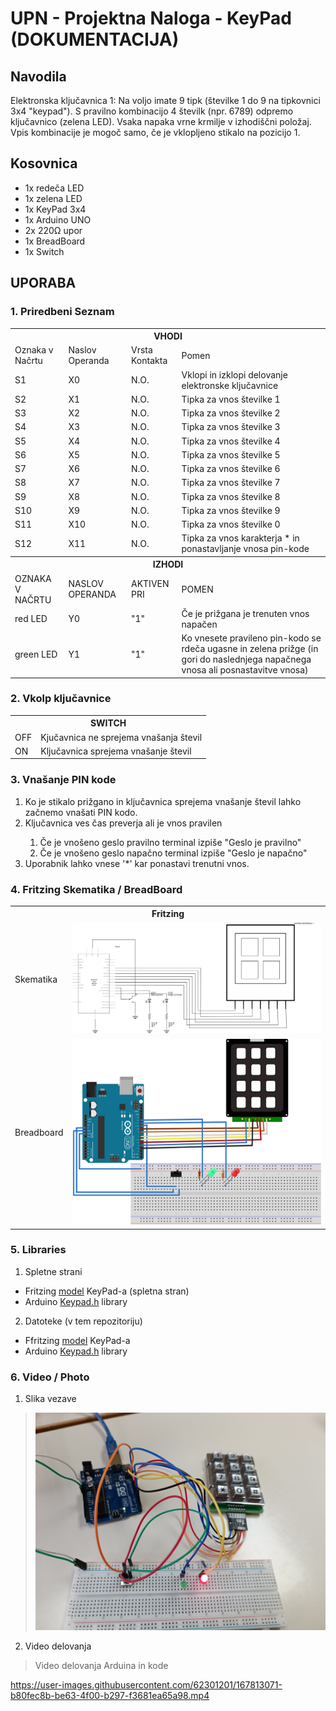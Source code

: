 # UPN - Projektna Naloga - KeyPad (DOKUMENTACIJA)

## Navodila

Elektronska ključavnica 1: Na voljo imate 9 tipk (številke 1 do 9 na tipkovnici 3x4 "keypad").
S pravilno kombinacijo 4 številk (npr. 6789) odpremo ključavnico (zelena LED).
Vsaka napaka vrne krmilje v izhodiščni položaj. Vpis kombinacije je mogoč samo,
če je vklopljeno stikalo na pozicijo 1.  

## Kosovnica

<ul>
  <li> 1x redeča LED </li>
  <li> 1x zelena LED </li>
  <li> 1x KeyPad 3x4 </li>
  <li> 1x Arduino UNO </li>
  <li> 2x 220Ω upor </li>
  <li> 1x BreadBoard </li>
  <li> 1x Switch </li>
</ul>


## UPORABA

### 1. Priredbeni Seznam

<table align>
  <th colspan=4> VHODI </th>
  <tr>
    <td> Oznaka v Načrtu </td>
    <td> Naslov Operanda </td>
    <td> Vrsta Kontakta </td>
    <td> Pomen </td>
  </tr>
  <tr>
    <td> S1 </td>
    <td> X0 </td>
    <td> N.O. </td>
    <td> Vklopi in izklopi delovanje elektronske ključavnice </td>
  </tr>
  <tr>
    <td> S2 </td>
    <td> X1 </td>
    <td> N.O. </td>
    <td> Tipka za vnos številke 1 </td>
  </tr>
  <tr>
    <td> S3 </td>
    <td> X2 </td>
    <td> N.O. </td>
    <td> Tipka za vnos številke 2 </td>
  </tr>
  <tr>
    <td> S4 </td>
    <td> X3 </td>
    <td> N.O. </td>
    <td> Tipka za vnos številke 3 </td>
  </tr>
  <tr>
    <td> S5 </td>
    <td> X4 </td>
    <td> N.O. </td>
    <td> Tipka za vnos številke 4 </td>
  </tr>
  <tr>
    <td> S6 </td>
    <td> X5 </td>
    <td> N.O. </td>
    <td> Tipka za vnos številke 5 </td>
  </tr>
  <tr>
    <td> S7 </td>
    <td> X6 </td>
    <td> N.O. </td>
    <td> Tipka za vnos številke 6 </td>
  </tr>
  <tr>
    <td> S8 </td>
    <td> X7 </td>
    <td> N.O. </td>
    <td> Tipka za vnos številke 7 </td>
  </tr>
  <tr>
    <td> S9 </td>
    <td> X8 </td>
    <td> N.O. </td>
    <td> Tipka za vnos številke 8 </td>
  </tr>
  <tr>
    <td> S10 </td>
    <td> X9 </td>
    <td> N.O. </td>
    <td> Tipka za vnos številke 9 </td>
  </tr>
  <tr>
    <td> S11 </td>
    <td> X10 </td>
    <td> N.O. </td>
    <td> Tipka za vnos številke 0 </td>
  </tr>
  <tr>
    <td> S12 </td>
    <td> X11 </td>
    <td> N.O. </td>
    <td> Tipka za vnos karakterja * in ponastavljanje vnosa pin-kode</td>
  </tr>
  <th colspan=4> IZHODI </th>
  <tr>
    <td> OZNAKA V NAČRTU </td>
    <td> NASLOV OPERANDA </td>
    <td> AKTIVEN PRI </td>
    <td> POMEN </td>
  </tr>
  <tr>
    <td> red LED </td>
    <td> Y0 </td>
    <td> "1" </td>
    <td> Če je prižgana je trenuten vnos napačen </td>
  </tr>
  <tr>
    <td> green LED </td>
    <td> Y1 </td>
    <td> "1" </td>
    <td> Ko vnesete pravileno pin-kodo se rdeča ugasne in zelena prižge (in gori do naslednjega napačnega vnosa ali posnastavitve vnosa) </td>
  </tr>
</table>




### 2. Vkolp ključavnice

<table>
  <th colspan=2> SWITCH </th>
    <tr>
      <td> OFF </td>
      <td> Kjučavnica ne sprejema vnašanja števil </td>
    <tr>
      <td> ON </td>
      <td> Ključavnica sprejema vnašanje števil </td>
</table>

### 3. Vnašanje PIN kode

<ol>
  <li> Ko je stikalo prižgano in ključavnica sprejema vnašanje števil lahko začnemo vnašati PIN kodo. </li>
  <li> Ključavnica ves čas preverja ali je vnos pravilen </li>
  <ol>
    <li> Če je vnošeno geslo pravilno terminal izpiše "Geslo je pravilno" </li>
    <li> Če je vnošeno geslo napačno terminal izpiše "Geslo je napačno" </li>
  </ol>
  <li> Uporabnik lahko vnese '*' kar ponastavi trenutni vnos. </li>
</ol>


### 4. Fritzing Skematika / BreadBoard

<table>
  <th colspan=2> Fritzing </th>
    <tr>
      <td> Skematika </td>
      <td> <img src="https://github.com/AljazKukovec/UPN_Projektna_KeyPad/blob/main/KeyPad3x4_Fritzing/KeyPad3x4_Schem.svg" alt="Fritzing skematika" width="500"> </td>
    <tr>
      <td> Breadboard </td>
      <td> <img src="https://github.com/AljazKukovec/UPN_Projektna_KeyPad/blob/main/KeyPad3x4_Fritzing/KeyPad3x4_breadboard.svg" alt="Fritzing breadboard" width="500"> </td>
</table>

### 5. Libraries

1. Spletne strani
  * Fritzing [model](https://github.com/brucetsao/Fritzing/blob/master/KEYPAD%204x3.fzpz) KeyPad-a (spletna stran)
  * Arduino [Keypad.h](https://playground.arduino.cc/Code/Keypad/) library 
2. Datoteke (v tem repozitoriju)
  * Ffritzing [model](https://github.com/AljazKukovec/UPN_Projektna_KeyPad/blob/main/KeyPad_Arduino_Library.zip) KeyPad-a 
  * Arduino [Keypad.h](https://github.com/AljazKukovec/UPN_Projektna_KeyPad/blob/main/KeyPad_Arduino_Library.zip) library


### 6. Video / Photo

1. Slika vezave
> <img src="https://github.com/AljazKukovec/UPN_Projektna_KeyPad/blob/main/ForDocumentation/Arduino_Vezava_Slika.jpg" width="500">

2. Video delovanja
> Video delovanja Arduina in kode

https://user-images.githubusercontent.com/62301201/167813071-b80fec8b-be63-4f00-b297-f3681ea65a98.mp4





